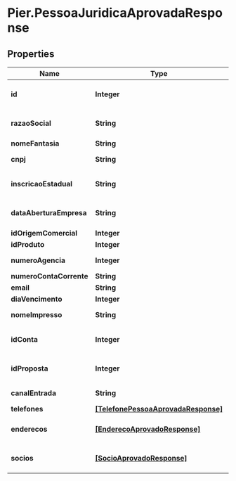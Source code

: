 # Pier.PessoaJuridicaAprovadaResponse

## Properties
Name | Type | Description | Notes
------------ | ------------- | ------------- | -------------
**id** | **Integer** | C\u00C3\u00B3digo de Identifica\u00C3\u00A7\u00C3\u00A3o da pessoa jur\u00C3\u00ADdica (id) | [optional] 
**razaoSocial** | **String** | Apresenta o nome completo da raz\u00C3\u00A3o social (nome empresarial)&#39;. | [optional] 
**nomeFantasia** | **String** | Apresenta o nome fantasia da empresa. | [optional] 
**cnpj** | **String** | N\u00C3\u00BAmero do Cadastro Nacional de Pessoa Juridica (CNPJ) | [optional] 
**inscricaoEstadual** | **String** | N\u00C3\u00BAmero da Inscri\u00C3\u00A7\u00C3\u00A3o Estadual (IE). | [optional] 
**dataAberturaEmpresa** | **String** | Data de abertura da empresa, essa data deve ser informada no formato: aaaa-MM-dd. | [optional] 
**idOrigemComercial** | **Integer** | Id da origem comercial | [optional] 
**idProduto** | **Integer** | Id do produto | [optional] 
**numeroAgencia** | **Integer** | N\u00C3\u00BAmero da ag\u00C3\u00AAncia. | [optional] 
**numeroContaCorrente** | **String** | N\u00C3\u00BAmero da conta corrente. | [optional] 
**email** | **String** | Email da empresa | [optional] 
**diaVencimento** | **Integer** | Dia vencimento | [optional] 
**nomeImpresso** | **String** | Nome que deve ser impresso no cart\u00C3\u00A3o | [optional] 
**idConta** | **Integer** | C\u00C3\u00B3digo de identifica\u00C3\u00A7\u00C3\u00A3o da conta cadastrada | [optional] 
**idProposta** | **Integer** | C\u00C3\u00B3digo de identifica\u00C3\u00A7\u00C3\u00A3o da proposta | [optional] 
**canalEntrada** | **String** | Indica o canal pelo qual o cadastro do cliente foi realizado | [optional] 
**telefones** | [**[TelefonePessoaAprovadaResponse]**](TelefonePessoaAprovadaResponse.md) | Apresenta os telefones da empresa | [optional] 
**enderecos** | [**[EnderecoAprovadoResponse]**](EnderecoAprovadoResponse.md) | Pode ser informado os seguintes tipos de endere\u00C3\u00A7o: Residencial, Comercial, e Outros | [optional] 
**socios** | [**[SocioAprovadoResponse]**](SocioAprovadoResponse.md) | Apresenta os dados dos s\u00C3\u00B3cios da empresa, caso exista | [optional] 


